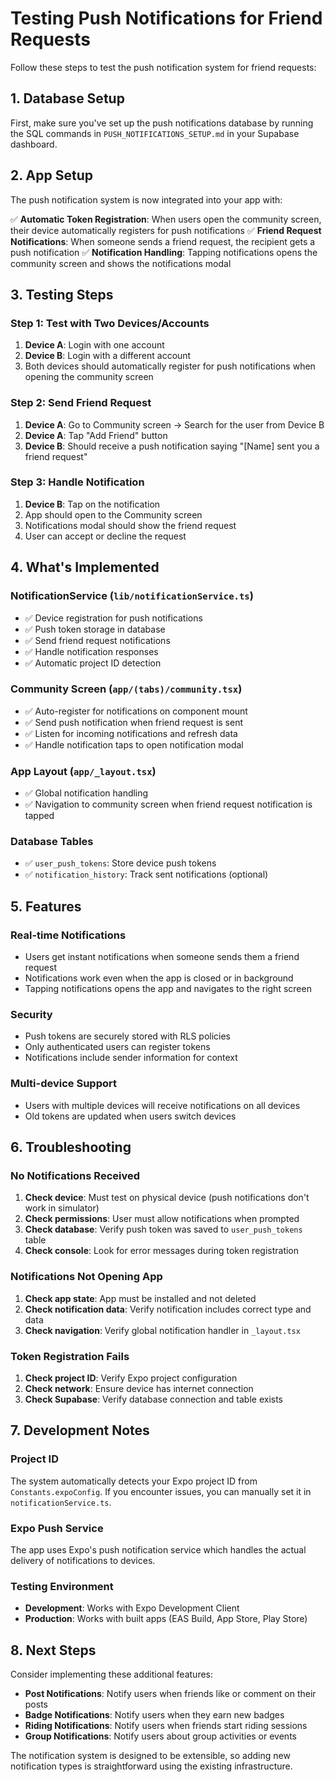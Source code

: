 # Testing Push Notifications for Friend Requests

Follow these steps to test the push notification system for friend requests:

## 1. Database Setup

First, make sure you've set up the push notifications database by running the SQL commands in `PUSH_NOTIFICATIONS_SETUP.md` in your Supabase dashboard.

## 2. App Setup

The push notification system is now integrated into your app with:

✅ **Automatic Token Registration**: When users open the community screen, their device automatically registers for push notifications
✅ **Friend Request Notifications**: When someone sends a friend request, the recipient gets a push notification
✅ **Notification Handling**: Tapping notifications opens the community screen and shows the notifications modal

## 3. Testing Steps

### Step 1: Test with Two Devices/Accounts

1. **Device A**: Login with one account
2. **Device B**: Login with a different account
3. Both devices should automatically register for push notifications when opening the community screen

### Step 2: Send Friend Request

1. **Device A**: Go to Community screen → Search for the user from Device B
2. **Device A**: Tap "Add Friend" button
3. **Device B**: Should receive a push notification saying "[Name] sent you a friend request"

### Step 3: Handle Notification

1. **Device B**: Tap on the notification
2. App should open to the Community screen
3. Notifications modal should show the friend request
4. User can accept or decline the request

## 4. What's Implemented

### NotificationService (`lib/notificationService.ts`)

- ✅ Device registration for push notifications
- ✅ Push token storage in database
- ✅ Send friend request notifications
- ✅ Handle notification responses
- ✅ Automatic project ID detection

### Community Screen (`app/(tabs)/community.tsx`)

- ✅ Auto-register for notifications on component mount
- ✅ Send push notification when friend request is sent
- ✅ Listen for incoming notifications and refresh data
- ✅ Handle notification taps to open notification modal

### App Layout (`app/_layout.tsx`)

- ✅ Global notification handling
- ✅ Navigation to community screen when friend request notification is tapped

### Database Tables

- ✅ `user_push_tokens`: Store device push tokens
- ✅ `notification_history`: Track sent notifications (optional)

## 5. Features

### Real-time Notifications

- Users get instant notifications when someone sends them a friend request
- Notifications work even when the app is closed or in background
- Tapping notifications opens the app and navigates to the right screen

### Security

- Push tokens are securely stored with RLS policies
- Only authenticated users can register tokens
- Notifications include sender information for context

### Multi-device Support

- Users with multiple devices will receive notifications on all devices
- Old tokens are updated when users switch devices

## 6. Troubleshooting

### No Notifications Received

1. **Check device**: Must test on physical device (push notifications don't work in simulator)
2. **Check permissions**: User must allow notifications when prompted
3. **Check database**: Verify push token was saved to `user_push_tokens` table
4. **Check console**: Look for error messages during token registration

### Notifications Not Opening App

1. **Check app state**: App must be installed and not deleted
2. **Check notification data**: Verify notification includes correct type and data
3. **Check navigation**: Verify global notification handler in `_layout.tsx`

### Token Registration Fails

1. **Check project ID**: Verify Expo project configuration
2. **Check network**: Ensure device has internet connection
3. **Check Supabase**: Verify database connection and table exists

## 7. Development Notes

### Project ID

The system automatically detects your Expo project ID from `Constants.expoConfig`. If you encounter issues, you can manually set it in `notificationService.ts`.

### Expo Push Service

The app uses Expo's push notification service which handles the actual delivery of notifications to devices.

### Testing Environment

- **Development**: Works with Expo Development Client
- **Production**: Works with built apps (EAS Build, App Store, Play Store)

## 8. Next Steps

Consider implementing these additional features:

- **Post Notifications**: Notify users when friends like or comment on their posts
- **Badge Notifications**: Notify users when they earn new badges
- **Riding Notifications**: Notify users when friends start riding sessions
- **Group Notifications**: Notify users about group activities or events

The notification system is designed to be extensible, so adding new notification types is straightforward using the existing infrastructure.
